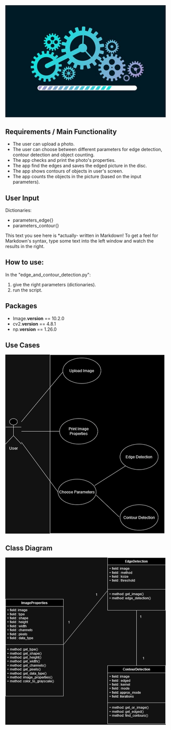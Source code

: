 <img src="imgs\UML\Requirements.jpg"/>

## Requirements / Main Functionality

- The user can upload a photo.
- The user can choose between different parameters for edge detection, contour detection and object counting.  
- The app checks and print the photo's properties.
- The app find the edges and saves the edged picture in the disc.
- The app shows contours of objects in user's screen.
- The app counts the objects in the picture (based on the input parameters).

## User Input

Dictionaries:
- parameters_edge{}
- parameters_contour{}

This text you see here is *actually- written in Markdown! To get a feel
for Markdown's syntax, type some text into the left window and
watch the results in the right.

## How to use:
In the "edge_and_contour_detection.py":
1. give the right parameters (dictionaries).
2. run the script.

## Packages

- Image.__version__ == 10.2.0
- cv2.__version__ == 4.8.1
- np.__version__ == 1.26.0

## Use Cases

<img alt="N|Use Cases" src="imgs\UML\UC_edges_and_contours.png"/>

## Class Diagram 

<img alt="N|Class Diagram" src="imgs\UML\ClassDiagram.png"/>
